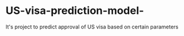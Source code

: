 # US-visa-prediction-model-
It's project to predict approval of US visa based on certain parameters 
